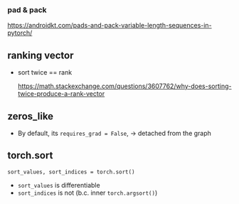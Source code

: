 ### pad & pack

https://androidkt.com/pads-and-pack-variable-length-sequences-in-pytorch/



## ranking vector

-   sort twice == rank

    https://math.stackexchange.com/questions/3607762/why-does-sorting-twice-produce-a-rank-vector

## zeros_like

-   By default, its `requires_grad = False`,  -> detached from the graph

## torch.sort

`sort_values, sort_indices = torch.sort()`

-   `sort_values` is differentiable 
-   `sort_indices` is not (b.c. inner `torch.argsort()`)


